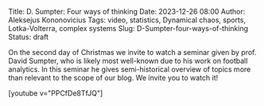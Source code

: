 Title: D. Sumpter: Four ways of thinking
Date: 2023-12-26 08:00
Author: Aleksejus Kononovicius
Tags: video, statistics, Dynamical chaos, sports, Lotka-Volterra, complex systems
Slug: D-Sumpter-four-ways-of-thinking
Status: draft

On the second day of Christmas we invite to watch a seminar given by prof.
David Sumpter, who is likely most well-known due to his work on football
analytics. In this seminar he gives semi-historical overview of topics more
than relevant to the scope of our blog. We invite you to watch it!

[youtube v="PPCfDe8TfJQ"]
